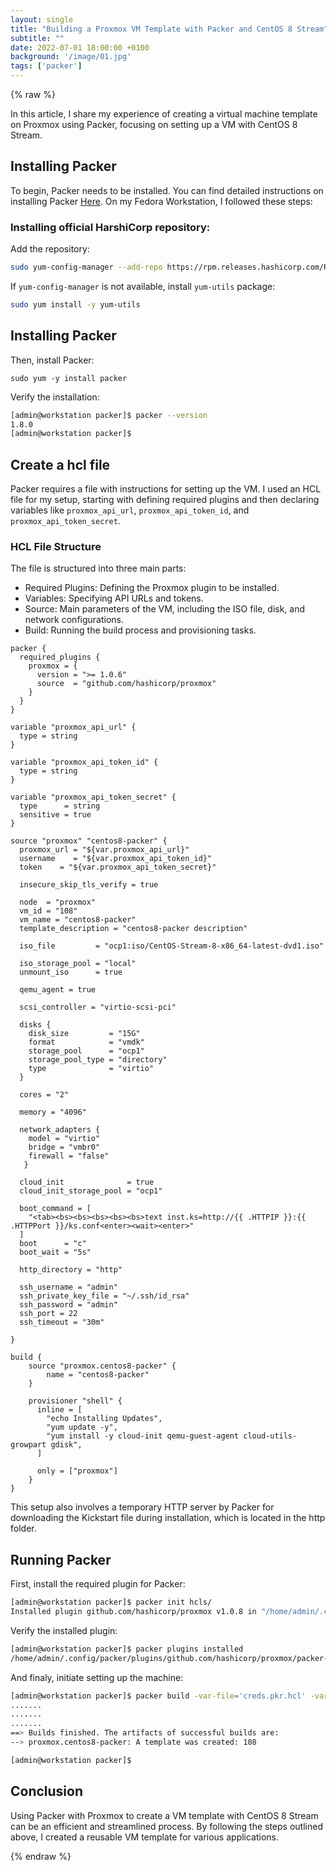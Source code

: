 ```yaml
---
layout: single
title: "Building a Proxmox VM Template with Packer and CentOS 8 Stream"
subtitle: ""
date: 2022-07-01 18:00:00 +0100
background: '/image/01.jpg'
tags: ['packer']
---
```


{% raw %}

In this article, I share my experience of creating a virtual machine template on Proxmox using Packer, focusing on setting up a VM with CentOS 8 Stream.


## Installing Packer

To begin, Packer needs to be installed. You can find detailed instructions on installing Packer [Here](https://learn.hashicorp.com/tutorials/packer/get-started-install-cli). On my Fedora Workstation, I followed these steps:


### Installing official HarshiCorp repository:

Add the repository:

````bash
sudo yum-config-manager --add-repo https://rpm.releases.hashicorp.com/RHEL/hashicorp.repo
````

If ``yum-config-manager`` is not available, install ``yum-utils`` package: 

````bash
sudo yum install -y yum-utils
````

## Installing Packer
Then, install Packer:

````
sudo yum -y install packer
````

Verify the installation:

````bash
[admin@workstation packer]$ packer --version
1.8.0
[admin@workstation packer]$ 
````

## Create a hcl file 

Packer requires a file with instructions for setting up the VM. I used an HCL file for my setup, starting with defining required plugins and then declaring variables like ``proxmox_api_url``, ``proxmox_api_token_id``, and ``proxmox_api_token_secret``.

### HCL File Structure
The file is structured into three main parts:

* Required Plugins: Defining the Proxmox plugin to be installed.
* Variables: Specifying API URLs and tokens.
* Source: Main parameters of the VM, including the ISO file, disk, and network configurations.
* Build: Running the build process and provisioning tasks.


````vim
packer {
  required_plugins {
    proxmox = {
      version = ">= 1.0.6"
      source  = "github.com/hashicorp/proxmox"
    }
  }
}

variable "proxmox_api_url" {
  type = string
}

variable "proxmox_api_token_id" {
  type = string
}

variable "proxmox_api_token_secret" {
  type      = string
  sensitive = true
}

source "proxmox" "centos8-packer" {
  proxmox_url = "${var.proxmox_api_url}"
  username    = "${var.proxmox_api_token_id}"
  token    = "${var.proxmox_api_token_secret}"

  insecure_skip_tls_verify = true

  node  = "proxmox"
  vm_id = "108"
  vm_name = "centos8-packer"
  template_description = "centos8-packer description"

  iso_file         = "ocp1:iso/CentOS-Stream-8-x86_64-latest-dvd1.iso"

  iso_storage_pool = "local"
  unmount_iso      = true

  qemu_agent = true

  scsi_controller = "virtio-scsi-pci"

  disks {
    disk_size         = "15G"
    format            = "vmdk"
    storage_pool      = "ocp1"
    storage_pool_type = "directory"
    type              = "virtio"
  }

  cores = "2"

  memory = "4096"

  network_adapters {
    model = "virtio"
    bridge = "vmbr0"
    firewall = "false"
   } 

  cloud_init              = true
  cloud_init_storage_pool = "ocp1"

  boot_command = [
    "<tab><bs><bs><bs><bs><bs>text inst.ks=http://{{ .HTTPIP }}:{{ .HTTPPort }}/ks.conf<enter><wait><enter>"
  ]
  boot      = "c"
  boot_wait = "5s"

  http_directory = "http" 

  ssh_username = "admin"
  ssh_private_key_file = "~/.ssh/id_rsa"
  ssh_password = "admin"
  ssh_port = 22
  ssh_timeout = "30m"

}

build {
    source "proxmox.centos8-packer" {
        name = "centos8-packer"
    }

    provisioner "shell" {
      inline = [
        "echo Installing Updates",
        "yum update -y",
        "yum install -y cloud-init qemu-guest-agent cloud-utils-growpart gdisk",
      ]

      only = ["proxmox"]
    }
}
````
This setup also involves a temporary HTTP server by Packer for downloading the Kickstart file during installation, which is located in the http folder.

## Running Packer

First, install the required plugin for Packer:

````bash
[admin@workstation packer]$ packer init hcls/
Installed plugin github.com/hashicorp/proxmox v1.0.8 in "/home/admin/.config/packer/plugins/github.com/hashicorp/proxmox/packer-plugin-proxmox_v1.0.8_x5.0_linux_amd64"
````

Verify the installed plugin:

````bash
[admin@workstation packer]$ packer plugins installed
/home/admin/.config/packer/plugins/github.com/hashicorp/proxmox/packer-plugin-proxmox_v1.0.8_x5.0_linux_amd64
````

And finaly, initiate setting up the machine:

````bash
[admin@workstation packer]$ packer build -var-file='creds.pkr.hcl' -var proxmox_api_token_secret="<my-secret>" hcls/proxmox-centos.pkr.hcl
.......
.......
.......
==> Builds finished. The artifacts of successful builds are:
--> proxmox.centos8-packer: A template was created: 108

[admin@workstation packer]$ 
````

## Conclusion
Using Packer with Proxmox to create a VM template with CentOS 8 Stream can be an efficient and streamlined process. By following the steps outlined above, I  created a reusable VM template for various applications.

{% endraw %}
